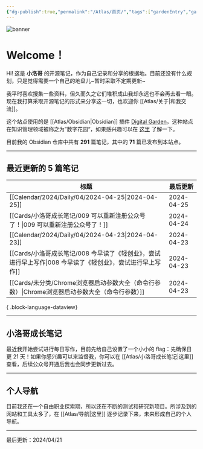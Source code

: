 ```yaml
---
{"dg-publish":true,"permalink":"/Atlas/首页/","tags":["gardenEntry","gardenEntry"],"noteIcon":1,"created":"2024-03-26","updated":"2024-04-21"}
---
```


![banner](http://img.xlg.life/images/202404100413287.webp)
# Welcome！
Hi! 这是 **小洛哥** 的开源笔记，作为自己记录和分享的根据地。目前还没有什么规划，只是觉得需要一个自己的地盘儿~暂时采取不定期更新~

我平时喜欢搜集一些资料，但久而久之它们堆积成山我却永远也不会再去看一眼。现在我打算采取开源笔记的形式来分享这一切，也欢迎你 [[Atlas/关于\|和我交流]]。

这个站点使用的是 [[Atlas/Obsidian\|Obsidian]] 插件 [Digital Garden](https://github.com/oleeskild/obsidian-digital-garden)，这种站点在知识管理领域被称之为”数字花园“，如果感兴趣可以在 [这里](https://blog.effie.co/%E5%A6%82%E4%BD%95%E5%BB%BA%E7%AB%8B%E6%95%B0%E5%AD%97%E8%8A%B1%E5%9B%AD%EF%BC%9F/) 了解一下。

<p><span>目前我的 Obsidian 仓库中共有 <strong>291</strong> 篇笔记，其中的 <strong>71</strong> 篇已发布到本站点。</span></p>

---
## 最近更新的 5 篇笔记

| 标题                                                                  | 最后更新       |
| ------------------------------------------------------------------- | ---------- |
| [[Calendar/2024/Daily/04/2024-04-25\|2024-04-25]]                | 2024-04-25 |
| [[Cards/小洛哥成长笔记/009 可以重新注册公众号了！\|009 可以重新注册公众号了！]]               | 2024-04-24 |
| [[Calendar/2024/Daily/04/2024-04-23\|2024-04-23]]                | 2024-04-23 |
| [[Cards/小洛哥成长笔记/008 今早读了《轻创业》，尝试进行早上写作\|008 今早读了《轻创业》，尝试进行早上写作]] | 2024-04-23 |
| [[Cards/未分类/Chrome浏览器启动参数大全（命令行参数）\|Chrome浏览器启动参数大全（命令行参数）]]     | 2024-04-23 |

{ .block-language-dataview}

---
## 小洛哥成长笔记
最近我开始尝试进行每日写作，目前先给自己设置了一个小小的 flag：先确保日更 21 天！如果你感兴趣可以来监督我，你可以在 [[Atlas/小洛哥成长笔记\|这里]] 查看，后续公众号开通后我也会同步更新过去。

---
## 个人导航
目前我还在一个自由职业探索期，所以还在不断的测试和研究新项目。所涉及到的网站和工具太多了，在 [[Atlas/导航\|这里]] 逐步记录下来，未来形成自己的个人导航。

---

最后更新：2024/04/21